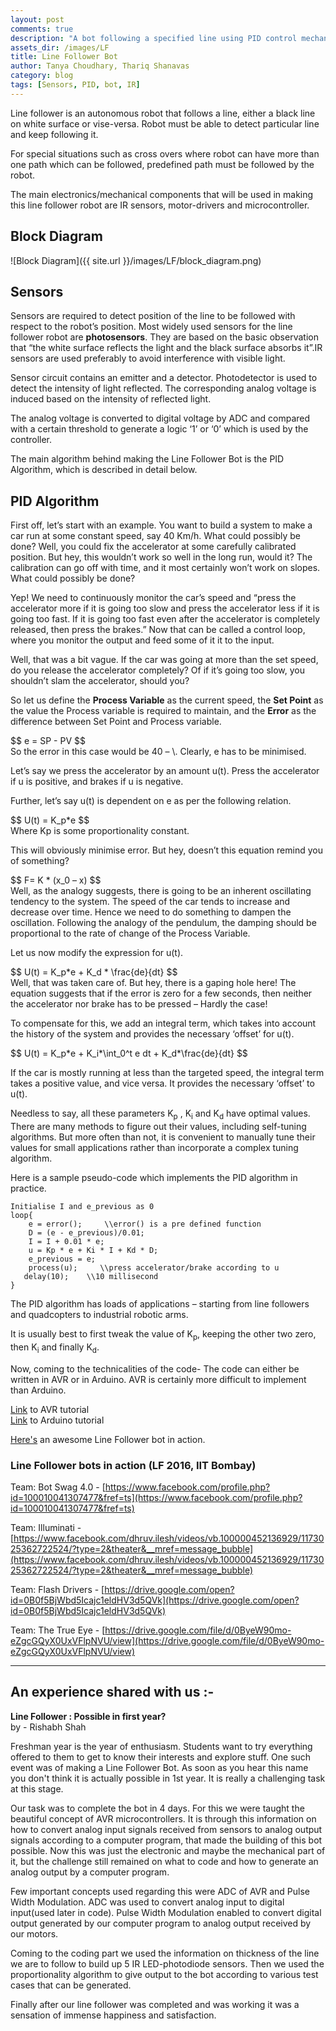 ```yaml
---
layout: post
comments: true
description: "A bot following a specified line using PID control mechanism"
assets_dir: /images/LF
title: Line Follower Bot
author: Tanya Choudhary, Thariq Shanavas
category: blog
tags: [Sensors, PID, bot, IR]
---
```


Line follower is an autonomous robot that follows a line, either a black line on white surface or vise-versa. Robot must be able to detect particular line and keep following it.

For special situations such as cross overs where robot can have more than one path which can be followed, predefined path must be followed by the robot.

The main electronics/mechanical components that will be used in making this line follower robot are IR sensors, motor-drivers and microcontroller. 

## Block Diagram
![Block Diagram]({{ site.url }}/images/LF/block_diagram.png)

## Sensors
Sensors are required to detect position of the line to be followed with respect to the robot’s position. Most widely used sensors for the line follower robot are __photosensors__. They are based on the basic observation that “the white surface reflects the light and the black surface absorbs it”.IR sensors are used preferably to avoid interference with visible light.

Sensor circuit contains an emitter and a detector. Photodetector is used to detect the intensity of light reflected. The corresponding analog voltage is induced based on the intensity of reflected light.

The analog voltage is converted to digital voltage by ADC and compared with a certain threshold to generate a logic ‘1’ or ‘0’ which is used by the controller.

The main algorithm behind making the Line Follower Bot is the PID Algorithm, which is described in detail below.

## PID Algorithm
First off, let’s start with an example. You want to build a system to make a car run at some constant speed, say 40 Km/h. What could possibly be done? Well, you could fix the accelerator at some carefully calibrated position. But hey, this wouldn’t work so well in the long run, would it? The calibration can go off with time, and it most certainly won’t work on slopes. What could possibly be done?

Yep! We need to continuously monitor the car’s speed and “press the accelerator more if it is going too slow and press the accelerator less if it is going too fast. If it is going too fast even after the accelerator is completely released, then press the brakes.” Now that can be called a control loop, where you monitor the output and feed some of it it to the input.

Well, that was a bit vague. If the car was going at more than the set speed, do you release the accelerator completely? Of if it’s going too slow, you shouldn’t slam the accelerator, should you?

So let us define the **Process Variable** as the current speed, the **Set Point** as the value the Process variable is required to maintain, and the **Error** as the difference between Set Point and Process variable.
<div class="equation">
$$ 
e = SP - PV
$$
</div>
So the error in this case would be 40 – \<Current speed of the car\>. Clearly, e has to be minimised.

Let’s say we press the accelerator by an amount u(t). Press the accelerator if u is positive, and brakes if u is negative.

Further, let’s say u(t) is dependent on e as per the following relation.
<div class="equation">
$$
U(t) = K_p*e    
$$
</div>
Where Kp is some proportionality constant.

This will obviously minimise error. But hey, doesn’t this equation remind you of something?
<div class="equation">
$$
F= K * (x_0 – x)
$$
</div>
Well, as the analogy suggests, there is going to be an inherent oscillating tendency to the system. The speed of the car tends to increase and decrease over time. Hence we need to do something to dampen the oscillation. Following the analogy of the pendulum, the damping should be proportional to the rate of change of the Process Variable.

Let us now modify the expression for u(t).
<div class="equation">
$$
U(t) = K_p*e + K_d * \frac{de}{dt}
$$
</div>
Well, that was taken care of. But hey, there is a gaping hole here! The equation suggests that if the error is zero for a few seconds, then neither the accelerator nor brake has to be pressed – Hardly the case!

To compensate for this, we add an integral term, which takes into account the history of the system and provides the necessary ‘offset’ for u(t). 

<div class="equation">
	$$
	U(t) = K_p*e + K_i*\int_0^t e dt + K_d*\frac{de}{dt}
	$$
</div>

If the car is mostly running at less than the targeted speed, the integral term takes a positive value, and vice versa. It provides the necessary ‘offset’ to u(t).

Needless to say, all these parameters K<sub>p</sub> , K<sub>i</sub> and K<sub>d</sub> have optimal values. There are many methods to figure out their values, including self-tuning algorithms. But more often than not, it is convenient to manually tune their values for small applications rather than incorporate a complex tuning algorithm.

Here is a sample pseudo-code which implements the PID algorithm in practice.

	Initialise I and e_previous as 0
	loop{
		e = error();     \\error() is a pre defined function
		D = (e - e_previous)/0.01;
		I = I + 0.01 * e;​
		u = Kp * e + Ki * I + Kd * D;
		e_previous = e;
		process(u);     \\press accelerator/brake according to u
	​	delay(10);    \\10 millisecond	
	}  


The PID algorithm has loads of applications – starting from line followers and quadcopters to industrial robotic arms.

It is usually best to first tweak the value of K<sub>p</sub>, keeping the other two zero, then K<sub>i</sub> and finally K<sub>d</sub>.

Now, coming to the technicalities of the code- The code can either be written in AVR or in Arduino. AVR is certainly more difficult to implement than Arduino.

[Link](https://stab-iitb.org/electronics-club/tutorials/avr/) to AVR tutorial  
[Link](https://stab-iitb.org/electronics-club/tutorials/avr/) to Arduino tutorial

[Here's](https://www.facebook.com/electronicshub.org/videos/1100561919966374/?autoplay_reason=all_page_organic_allowed&video_container_type=0&video_creator_product_type=2&app_id=2392950137) an awesome Line Follower bot in action.

### Line Follower bots in action (LF 2016, IIT Bombay)
Team: Bot Swag 4.0 - [https://www.facebook.com/profile.php?id=100010041307477&fref=ts](https://www.facebook.com/profile.php?id=100010041307477&fref=ts)

Team: Illuminati - [https://www.facebook.com/dhruv.ilesh/videos/vb.100000452136929/1173025362722524/?type=2&theater&__mref=message_bubble](https://www.facebook.com/dhruv.ilesh/videos/vb.100000452136929/1173025362722524/?type=2&theater&__mref=message_bubble)

Team: Flash Drivers - [https://drive.google.com/open?id=0B0f5BjWbd5Icajc1eldHV3d5QVk](https://drive.google.com/open?id=0B0f5BjWbd5Icajc1eldHV3d5QVk)

Team: The True Eye - [https://drive.google.com/file/d/0ByeW90mo-eZgcGQyX0UxVFlpNVU/view](https://drive.google.com/file/d/0ByeW90mo-eZgcGQyX0UxVFlpNVU/view)  

----

## An experience shared with us :-
__Line Follower : Possible in first year?__  
by - Rishabh Shah


Freshman year is the year of enthusiasm. Students want to try everything offered to them to get to know their interests and explore stuff. One such event was of making a Line Follower Bot. As soon as you hear this name you don't think it is actually possible in 1st year. It is really a challenging task at this stage.

Our task was to complete the bot in 4 days. For this we were taught the beautiful concept of AVR microcontrollers. It is through this information on how to convert analog input signals received from sensors to analog output signals according to a computer program, that made the building of this bot possible. Now this was just the electronic and maybe the mechanical part of it, but the challenge still remained on what to code and how to generate an analog output by a computer program.

Few important concepts used regarding this were ADC of AVR and Pulse Width Modulation. ADC was used to convert analog input to digital input(used later in code). Pulse Width Modulation enabled to convert digital output generated by our computer program to analog output received by our motors.

Coming to the coding part we used the information on thickness of the line we are to follow to build up 5 IR LED-photodiode sensors. Then we used the proportionality algorithm to give output to the bot according to various test cases that can be generated.

Finally after our line follower was completed and was working it was a sensation of immense happiness and satisfaction.


